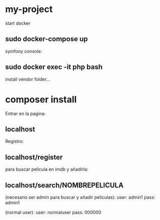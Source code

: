 # my-project

start docker
## sudo docker-compose up 

symfony console:
## sudo docker exec -it php bash  

install vendor folder...
# composer install



Entrar en la pagina:
## localhost

Registro:
## localhost/register

para buscar pelicula en imdb y añadirla:
## localhost/search/NOMBREPELICULA
(necesario ser admin para buscar y añadir peliculas):
user: admin1
pass: admin1

(normal user):
user: normaluser
pass: 000000
